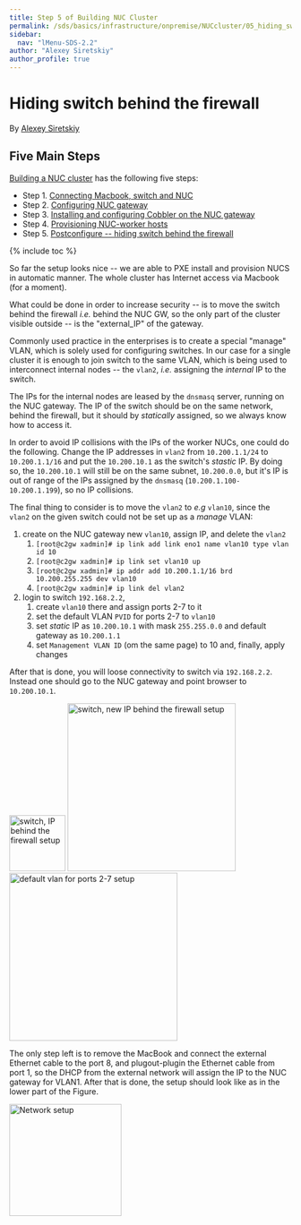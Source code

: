 ```yaml
---
title: Step 5 of Building NUC Cluster
permalink: /sds/basics/infrastructure/onpremise/NUCcluster/05_hiding_switch/
sidebar:
  nav: "lMenu-SDS-2.2"
author: "Alexey Siretskiy"
author_profile: true
---
```


Hiding switch behind the firewall
================================


By [Alexey Siretskiy](https://www.linkedin.com/in/alexey-siretskiy-254992a7/)


## Five Main Steps

[Building a NUC cluster](/sds/basics/infrastructure/onpremise/NUCcluster/) has the following five steps:

* Step 1. [Connecting Macbook, switch and  NUC](/sds/basics/infrastructure/onpremise/NUCcluster/01_configuring_switch/)
* Step 2. [Configuring NUC gateway](/sds/basics/infrastructure/onpremise/NUCcluster/02_Configuring_NUC_gateway/)
* Step 3. [Installing and configuring Cobbler on the NUC gateway](/sds/basics/infrastructure/onpremise/NUCcluster/03_installing_cobbler/)
* Step 4. [Provisioning NUC-worker  hosts](/sds/basics/infrastructure/onpremise/NUCcluster/04_provisioning_nuc/)
* Step 5. [Postconfigure -- hiding switch behind the firewall](/sds/basics/infrastructure/onpremise/NUCcluster/05_hiding_switch/)

{% include toc %}


So far the setup looks nice -- we are able to PXE install and provision NUCS in  automatic manner. The whole cluster has Internet access via Macbook (for a moment).


What could be done in order to increase security -- is to move the switch behind the firewall *i.e.* behind the  NUC GW, so the only part of the cluster visible outside -- is the "external_IP" of the gateway.

Commonly used practice in the enterprises is to create a special "manage" VLAN, which is solely used for configuring switches. In our case for a single cluster it is enough to join switch to the same VLAN, which is being used to interconnect internal nodes -- the `vlan2`, *i.e.* assigning the *internal* IP to the switch.



 The IPs for the internal nodes are leased by the `dnsmasq` server, running on the NUC gateway. The IP of the switch should be on the same network, behind the firewall, but it should by *statically* assigned, so we always know how to access it.

 In order to avoid IP collisions with the IPs of the worker NUCs, one could do the following. Change the IP addresses  in `vlan2` from `10.200.1.1/24` to `10.200.1.1/16` and put the `10.200.10.1` as the switch's *stastic* IP. By doing so, the `10.200.10.1` will still be on the same subnet, `10.200.0.0`, but it's IP is out of range of the IPs assigned by the `dnsmasq` (`10.200.1.100-10.200.1.199`), so no IP collisions.


The final thing to consider is to move the `vlan2` to *e.g* `vlan10`, since the `vlan2` on the given switch could not be set up as a *manage* VLAN:

1. create on the NUC gateway new `vlan10`, assign IP, and delete the `vlan2`
    1.  `[root@c2gw xadmin]# ip link add link eno1 name vlan10 type vlan  id 10`
    1. `[root@c2gw xadmin]# ip link set vlan10 up`
    1. `[root@c2gw xadmin]# ip addr add 10.200.1.1/16 brd 10.200.255.255 dev vlan10`
    1. `[root@c2gw xadmin]# ip link del vlan2`
1. login to switch `192.168.2.2`,
    1. create `vlan10` there and  assign ports 2-7 to it
    1. set the default VLAN `PVID` for ports 2-7 to `vlan10`
    1. set *static* IP as `10.200.10.1` with mask `255.255.0.0` and default gateway as `10.200.1.1`
    1. set `Management VLAN ID`  (om the same page) to 10 and, finally, apply changes

After that is done, you will loose connectivity to switch via `192.168.2.2`. Instead one should go to the NUC gateway and point browser to `10.200.10.1`.



<img src="/sds/basics/infrastructure/onpremise/NUCcluster/pics/switch_new_IP.png" alt="switch, IP behind the firewall setup" style="width:100px;"/>

<img src="/sds/basics/infrastructure/onpremise/NUCcluster/pics/switch_new_vlan.png" alt="switch, new IP behind the firewall setup" style="width: 300px;"/>

<img src="/sds/basics/infrastructure/onpremise/NUCcluster/pics/switch_new_PVID.png" alt="default vlan for ports 2-7 setup" style="width: 300px;"/>



The only step left is to remove the MacBook and connect the external Ethernet cable to the port 8, and plugout-plugin the Ethernet cable from port 1, so the DHCP from the external network will assign the IP to the NUC gateway for VLAN1.
After that is done, the setup should look like as in the lower part of the Figure.

<img src="/sds/basics/infrastructure/onpremise/NUCcluster/pics/switch_behind_firewall.png" alt="Network setup" style="width: 200px;"/>
